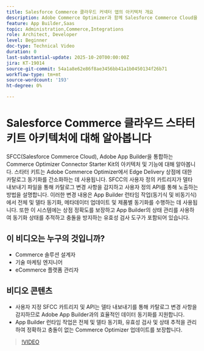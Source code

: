 ```yaml
---
title: Salesforce Commerce 클라우드 커넥터 앱의 아키텍처 개요
description: Adobe Commerce Optimizer과 함께 Salesforce Commerce Cloud을 위한 아키텍처에 대해 알아봅니다.
feature: App Builder,Saas
topic: Administration,Commerce,Integrations
role: Architect, Developer
level: Beginner
doc-type: Technical Video
duration: 0
last-substantial-update: 2025-10-20T00:00:00Z
jira: KT-19014
source-git-commit: 54a1a8e62e86f8ae3456bb41a1b0450134f26b71
workflow-type: tm+mt
source-wordcount: '193'
ht-degree: 0%

---
```



# Salesforce Commerce 클라우드 스타터 키트 아키텍처에 대해 알아봅니다

SFCC(Salesforce Commerce Cloud), Adobe App Builder을 통합하는 Commerce Optimizer Connector Starter Kit의 아키텍처 및 기능에 대해 알아봅니다. 스타터 키트는 Adobe Commerce Optimizer에서 Edge Delivery 상점에 대한 카탈로그 동기화를 간소화하는 데 사용됩니다. SFCC의 사용자 정의 카트리지가 델타 내보내기 파일을 통해 카탈로그 변경 사항을 감지하고 사용자 정의 API를 통해 노출하는 방법을 설명합니다. 이러한 변경 내용은 App Builder 런타임 작업(동기식 및 비동기식)에서 전체 및 델타 동기화, 메타데이터 업데이트 및 제품별 동기화를 수행하는 데 사용됩니다. 또한 이 시스템에는 상점 정확도를 보장하고 App Builder의 상태 관리를 사용하여 동기화 상태를 추적하고 충돌을 방지하는 유효성 검사 도구가 포함되어 있습니다.

## 이 비디오는 누구의 것입니까?

* Commerce 솔루션 설계자
* 기술 마케팅 엔지니어
* eCommerce 플랫폼 관리자

## 비디오 콘텐츠

* 사용자 지정 SFCC 카트리지 및 API는 델타 내보내기를 통해 카탈로그 변경 사항을 감지하므로 Adobe App Builder과의 효율적인 데이터 동기화를 지원합니다.
* App Builder 런타임 작업은 전체 및 델타 동기화, 유효성 검사 및 상태 추적을 관리하여 정확하고 충돌이 없는 Commerce Optimizer 업데이트를 보장합니다.

>[!VIDEO](https://video.tv.adobe.com/v/3476058?captions=kor&learn=on)
